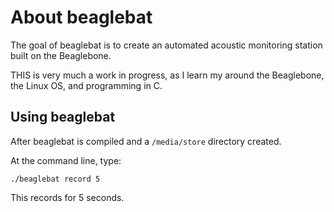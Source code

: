 # About beaglebat

The goal of beaglebat is to create an automated acoustic monitoring station built on the Beaglebone.

THIS is very much a work in progress, as I learn my around the Beaglebone, the Linux OS, and programming in C.

## Using beaglebat

After beaglebat is compiled and a `/media/store` directory created.

At the command line, type:

```
./beaglebat record 5
```

This records for 5 seconds.